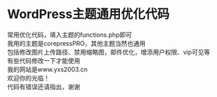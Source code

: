 # WordPress主题通用优化代码
常用优化代码，填入主题的functions.php即可<br>
我用的主题是corepressPRO，其他主题当然也通用<br>
包括修改图片上传路径、禁用缩略图，邮件优化，增添用户权限、vip可见等<br>
有些代码修改一下才能使用<br>
我的网站是www.yxs2003.cn<br>
欢迎你的光临！<br>
代码有错误还请指出，谢谢
